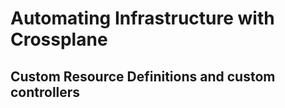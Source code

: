 # Automating Infrastructure with Crossplane

## Custom Resource Definitions and custom controllers

